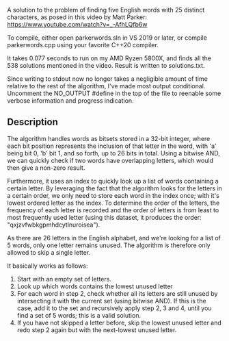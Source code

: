 A solution to the problem of finding five English words with 25 distinct characters, as posed in this video by Matt Parker: https://www.youtube.com/watch?v=_-AfhLQfb6w

To compile, either open parkerwords.sln in VS 2019 or later, or compile parkerwords.cpp using your favorite C++20 compiler.

It takes 0.077 seconds to run on my AMD Ryzen 5800X, and finds all the 538 solutions mentioned in the video. Result is written to solutions.txt.

Since writing to stdout now no longer takes a negligible amount of time relative to the rest of the algorithm, I've made most output conditional. Uncomment the NO_OUTPUT #define in the top of the file to reenable some verbose information and progress indication.

## Description
The algorithm handles words as bitsets stored in a 32-bit integer, where each bit position represents the inclusion of that letter in the word, with 'a' being bit 0, 'b' bit 1, and so forth, up to 26 bits in total. Using a bitwise AND, we can quickly check if two words have overlapping letters, which would then give a non-zero result.

Furthermore, it uses an index to quickly look up a list of words containing a certain letter. By leveraging the fact that the algorithm looks for the letters in a certain order, we only need to store each word in the index once; with it's lowest ordered letter as the index. To determine the order of the letters, the frequency of each letter is recorded and the order of letters is from least to most frequently used letter (using this dataset, it produces the order: "qxjzvfwbkgpmhdcytlnuroisea").

As there are 26 letters in the English alphabet, and we're looking for a list of 5 words, only one letter remains unused. The algorithm is therefore only allowed to skip a single letter.

It basically works as follows:

1. Start with an empty set of letters.
2. Look up which words contains the lowest unused letter
3. For each word in step 2, check whether all its letters are still unused by intersecting it with the current set (using bitwise AND). If this is the case, add it to the set and recursively apply step 2, 3 and 4, until you find a set of 5 words; this is a valid solution.
4. If you have not skipped a letter before, skip the lowest unused letter and redo step 2 again but with the next-lowest unused letter.
